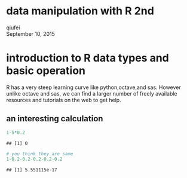# data manipulation with R 2nd
qiufei  
September 10, 2015  

# introduction to R data types and basic operation

R has a very steep learning curve like python,octave,and sas. However unlike octave and sas, we can find a larger number of freely available resources and tutorials on the web to get help.


## an interesting calculation


```r
1-5*0.2
```

```
## [1] 0
```

```r
# you think they are same
1-0.2-0.2-0.2-0.2-0.2
```

```
## [1] 5.551115e-17
```

